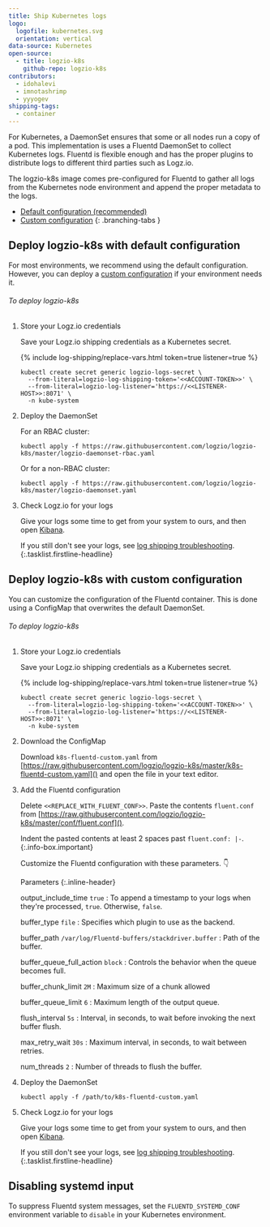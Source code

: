 ```yaml
---
title: Ship Kubernetes logs
logo:
  logofile: kubernetes.svg
  orientation: vertical
data-source: Kubernetes
open-source:
  - title: logzio-k8s
    github-repo: logzio-k8s
contributors:
  - idohalevi
  - imnotashrimp
  - yyyogev
shipping-tags:
  - container
---
```


For Kubernetes, a DaemonSet ensures that some or all nodes run a copy of a pod.
This implementation is uses a Fluentd DaemonSet to collect Kubernetes logs.
Fluentd is flexible enough and has the proper plugins to distribute logs to different third parties such as Logz.io.

The logzio-k8s image comes pre-configured for Fluentd to gather all logs from the Kubernetes node environment and append the proper metadata to the logs.

<div class="branching-container">

* [Default configuration <span class="sm ital">(recommended)</span>](#default-config)
* [Custom configuration](#custom-config)
{: .branching-tabs }

<!-- tab:start -->
<div id="default-config">

## Deploy logzio-k8s with default configuration

For most environments, we recommend using the default configuration.
However, you can deploy a [custom configuration](#custom-config) if your environment needs it.

###### To deploy logzio-k8s

1.  Store your Logz.io credentials

    Save your Logz.io shipping credentials as a Kubernetes secret.

    {% include log-shipping/replace-vars.html token=true listener=true %}

    ```shell
    kubectl create secret generic logzio-logs-secret \
      --from-literal=logzio-log-shipping-token='<<ACCOUNT-TOKEN>>' \
      --from-literal=logzio-log-listener='https://<<LISTENER-HOST>>:8071' \
      -n kube-system
    ```

2.  Deploy the DaemonSet

    For an RBAC cluster:

    ```shell
    kubectl apply -f https://raw.githubusercontent.com/logzio/logzio-k8s/master/logzio-daemonset-rbac.yaml
    ```

    Or for a non-RBAC cluster:

    ```shell
    kubectl apply -f https://raw.githubusercontent.com/logzio/logzio-k8s/master/logzio-daemonset.yaml
    ```

3.  Check Logz.io for your logs

    Give your logs some time to get from your system to ours,
    and then open [Kibana](https://app.logz.io/#/dashboard/kibana).

    If you still don't see your logs,
    see [log shipping troubleshooting]({{site.baseurl}}/user-guide/log-shipping/log-shipping-troubleshooting.html).
{:.tasklist.firstline-headline}

</div>
<!-- tab:end -->


<!-- tab:start -->
<div id="custom-config">

## Deploy logzio-k8s with custom configuration

You can customize the configuration of the Fluentd container.
This is done using a ConfigMap that overwrites the default DaemonSet.

###### To deploy logzio-k8s

1.  Store your Logz.io credentials

    Save your Logz.io shipping credentials as a Kubernetes secret.

    {% include log-shipping/replace-vars.html token=true listener=true %}

    ```shell
    kubectl create secret generic logzio-logs-secret \
      --from-literal=logzio-log-shipping-token='<<ACCOUNT-TOKEN>>' \
      --from-literal=logzio-log-listener='https://<<LISTENER-HOST>>:8071' \
      -n kube-system
    ```

2.  Download the ConfigMap

    Download `k8s-fluentd-custom.yaml` from [https://raw.githubusercontent.com/logzio/logzio-k8s/master/k8s-fluentd-custom.yaml]()
    and open the file in your text editor.

3.  Add the Fluentd configuration

    Delete `<<REPLACE_WITH_FLUENT_CONF>>`.
    Paste the contents `fluent.conf`
    from [https://raw.githubusercontent.com/logzio/logzio-k8s/master/conf/fluent.conf]().

    Indent the pasted contents at least 2 spaces past `fluent.conf: |-`.
    {:.info-box.important}

    Customize the Fluentd configuration with these parameters. 👇

    Parameters
    {:.inline-header}

    output_include_time <span class="default-param">`true`</span>
    : To append a timestamp to your logs when they're processed, `true`.
      Otherwise, `false`.

    buffer_type <span class="default-param">`file`</span>
    : Specifies which plugin to use as the backend.

    buffer_path <span class="default-param">`/var/log/Fluentd-buffers/stackdriver.buffer`</span>
    : Path of the buffer.

    buffer_queue_full_action <span class="default-param">`block`</span>
    : Controls the behavior when the queue becomes full.

    buffer_chunk_limit <span class="default-param">`2M`</span>
    : Maximum size of a chunk allowed

    buffer_queue_limit <span class="default-param">`6`</span>
    : Maximum length of the output queue.

    flush_interval <span class="default-param">`5s`</span>
    : Interval, in seconds, to wait before invoking the next buffer flush.

    max_retry_wait <span class="default-param">`30s`</span>
    : Maximum interval, in seconds, to wait between retries.

    num_threads <span class="default-param">`2`</span>
    : Number of threads to flush the buffer.

4.  Deploy the DaemonSet

    ```shell
    kubectl apply -f /path/to/k8s-fluentd-custom.yaml
    ```

5.  Check Logz.io for your logs

    Give your logs some time to get from your system to ours,
    and then open [Kibana](https://app.logz.io/#/dashboard/kibana).

    If you still don't see your logs,
    see [log shipping troubleshooting]({{site.baseurl}}/user-guide/log-shipping/log-shipping-troubleshooting.html).
{:.tasklist.firstline-headline}

</div>
<!-- tab:end -->

</div>
<!-- tabContainer:end -->

## Disabling systemd input

To suppress Fluentd system messages, set the `FLUENTD_SYSTEMD_CONF` environment variable to `disable` in your Kubernetes environment.
